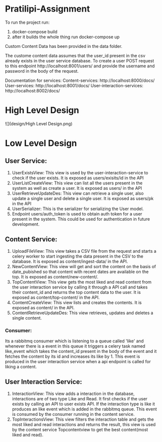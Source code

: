 # Pratilipi-Assignment

To run the project run:

1) docker-compose build
2) after it builds the whole thing run docker-compose up


Custom Content Data has been provided in the data folder.

The custome content data assumes that the user_id present in the csv already exists in the user service database.
To create a user POST request to this endpoint http://localhost:8001/users/ and provide the username and password in the body of the request.

Documentation for services:
Content-services: http://localhost:8000/docs/
User-services: http://localhost:8001/docs/
User-interaction-services: http://localhost:8002/docs/


# High Level Design

![](design/High Level Design.png)



# Low Level Design

## User Service:
  1) UserExistsView: This view is used by the user-interaction-service to check if the user exists. It is exposed as users/exisits/id in the API
  2) UserListCreateView: This view can list all the users present in the system as well as create a user. It is exposed as users/ in the API
  3) UserRetrieveUpdateDes: This view can retrieve a single user, also update a single user and delete a single user. It is exposed as users/pk in the API
  4) UserSerializer: This is the serializer for serializing the User model.
  5) Endpoint users/auth_token is used to obtain auth token for a user present in the system. This could be used for authentication in future development.

## Content Service:
  1) UploadFileView: This view takes a CSV file from the request and starts a celery worker to start ingesting the data present in the CSV to the database. 
  It is exposed as content/ingest-data/ in the API.
  2) NewContentView: This view will get and sort the content on the basis of date_pubished so that content with recent dates are available on the top.
  It is exposed as content/new-content/.
  3) TopContentView: This view gets the most liked and read content from the user interaction service by calling it through a API call and takes their content_id and 
    returns the top content data to the user. It is exposed as content/top-content/ in the API.
  4) ContentCreateView: This view lists and creates the contents. It is exposed as content/ in the API.
  5) ContentRetrieveUpdateDes: This view retrieves, updates and deletes a single content.


### Consumer:
   Its a rabbitmq consumer which is listening to a queue called 'like' and whenever there is a event in this queue it triggers a celery task named like_event which takes the content_id present in the body of the event and it fetches the content by its id and increases its like by 1. This event is produced in the user interaction service when a api endpoint is called for liking a content.


## User Interaction Service:
   1) InteractionView: This view adds a interaction in the database, interactions are of two type Like and Read. It first checks if the user exists by calling an API to user exists API. If the interaction type is like it produces an like event which is added in the rabbitmq queue. This event is consumed by the consumer running in the content service.
   2) TopInteractionsView: This view filters the interaction table and gets the most liked and read interactions and returns the result, this view is used by the content service Topcontentview to get the best content(most liked and read).
    
